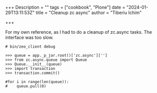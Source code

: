 +++
Description = ""
tags = ["cookbook", "Plone"]
date = "2024-01-29T13:11:53Z"
title = "Cleanup zc async"
author = "Tiberiu Ichim"

+++

For my own reference, as I had to do a cleanup of zc.async tasks. The interface was too slow.

```
# bin/zeo_client debug

>>> queue = app._p_jar.root()['zc.async']['']
>>> from zc.async.queue import Queue
>>> Queue.__init__(queue)
>>> import transaction
>>> transaction.commit()

#for i in range(len(queue)):
#    queue.pull(0)
```
